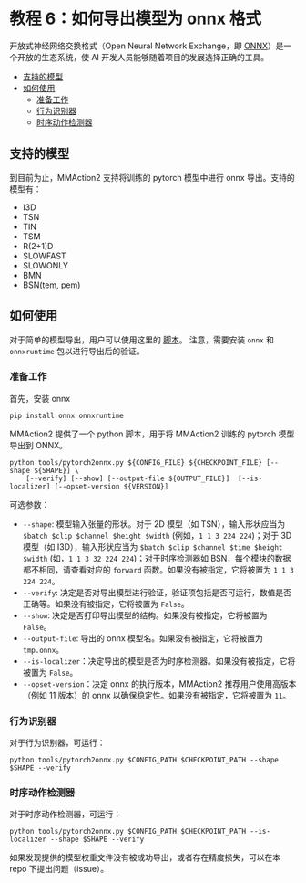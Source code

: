 # 教程 6：如何导出模型为 onnx 格式

开放式神经网络交换格式（Open Neural Network Exchange，即 [ONNX](https://onnx.ai/)）是一个开放的生态系统，使 AI 开发人员能够随着项目的发展选择正确的工具。

<!-- TOC -->

- [支持的模型](#支持的模型)
- [如何使用](#如何使用)
  - [准备工作](#准备工作)
  - [行为识别器](#行为识别器)
  - [时序动作检测器](#时序动作检测器)

<!-- TOC -->

## 支持的模型

到目前为止，MMAction2 支持将训练的 pytorch 模型中进行 onnx 导出。支持的模型有：

- I3D
- TSN
- TIN
- TSM
- R(2+1)D
- SLOWFAST
- SLOWONLY
- BMN
- BSN(tem, pem)

## 如何使用

对于简单的模型导出，用户可以使用这里的 [脚本](/tools/pytorch2onnx.py)。
注意，需要安装 `onnx` 和 `onnxruntime` 包以进行导出后的验证。

### 准备工作

首先，安装 onnx

```shell
pip install onnx onnxruntime
```

MMAction2 提供了一个 python 脚本，用于将 MMAction2 训练的 pytorch 模型导出到 ONNX。

```shell
python tools/pytorch2onnx.py ${CONFIG_FILE} ${CHECKPOINT_FILE} [--shape ${SHAPE}] \
    [--verify] [--show] [--output-file ${OUTPUT_FILE}]  [--is-localizer] [--opset-version ${VERSION}]
```

可选参数：

- `--shape`: 模型输入张量的形状。对于 2D 模型（如 TSN），输入形状应当为 `$batch $clip $channel $height $width` (例如，`1 1 3 224 224`)；对于 3D 模型（如 I3D），输入形状应当为 `$batch $clip $channel $time $height $width` (如，`1 1 3 32 224 224`)；对于时序检测器如 BSN，每个模块的数据都不相同，请查看对应的 `forward` 函数。如果没有被指定，它将被置为 `1 1 3 224 224`。
- `--verify`: 决定是否对导出模型进行验证，验证项包括是否可运行，数值是否正确等。如果没有被指定，它将被置为 `False`。
- `--show`: 决定是否打印导出模型的结构。如果没有被指定，它将被置为 `False`。
- `--output-file`: 导出的 onnx 模型名。如果没有被指定，它将被置为 `tmp.onnx`。
- `--is-localizer`：决定导出的模型是否为时序检测器。如果没有被指定，它将被置为 `False`。
- `--opset-version`：决定 onnx 的执行版本，MMAction2 推荐用户使用高版本（例如 11 版本）的 onnx 以确保稳定性。如果没有被指定，它将被置为 `11`。

### 行为识别器

对于行为识别器，可运行：

```shell
python tools/pytorch2onnx.py $CONFIG_PATH $CHECKPOINT_PATH --shape $SHAPE --verify
```

### 时序动作检测器

对于时序动作检测器，可运行：

```shell
python tools/pytorch2onnx.py $CONFIG_PATH $CHECKPOINT_PATH --is-localizer --shape $SHAPE --verify
```

如果发现提供的模型权重文件没有被成功导出，或者存在精度损失，可以在本 repo 下提出问题（issue）。
